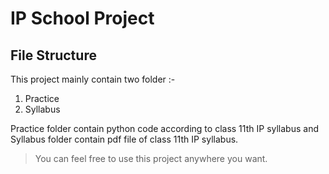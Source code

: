 ﻿# IP School Project 
## File Structure
This project mainly contain two folder :-
 1. Practice 
 2. Syllabus

Practice folder contain python code according to class 11th IP syllabus and Syllabus folder contain pdf file of class 11th IP syllabus.

> You can feel free to use this project anywhere you want.

